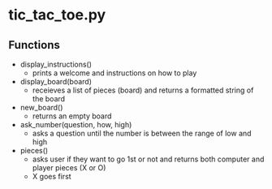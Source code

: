 # tic_tac_toe.py

## Functions 
* display_instructions()
    - prints a welcome and instructions on how to play
* display_board(board)
    - receieves a list of pieces (board) and returns a formatted string of the board
* new_board()
    - returns an empty board
* ask_number(question, how, high)
    - asks a question until the number is between the range of low and high
* pieces()
    - asks user if they want to go 1st or not and returns both computer and player pieces (X or O)
    - X goes first